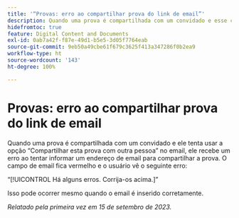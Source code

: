 ```yaml
---
title: '“Provas: erro ao compartilhar prova do link de email”'
description: Quando uma prova é compartilhada com um convidado e esse convidado tenta usar a opção Compartilhar esta prova com outra pessoa no email, ele recebe um erro ao tentar informar um endereço de email para compartilhar a prova. O campo de email fica vermelho e o usuário vê um erro.
hidefromtoc: true
feature: Digital Content and Documents
exl-id: 0ab7a42f-f87e-49d1-b5e5-3d05f7764eab
source-git-commit: 9eb50a49cbe61f679c3625f413a347286f0b2ea9
workflow-type: ht
source-wordcount: '143'
ht-degree: 100%

---
```


# Provas: erro ao compartilhar prova do link de email

Quando uma prova é compartilhada com um convidado e ele tenta usar a opção “Compartilhar esta prova com outra pessoa” no email, ele recebe um erro ao tentar informar um endereço de email para compartilhar a prova. O campo de email fica vermelho e o usuário vê o seguinte erro:

“[!UICONTROL Há alguns erros. Corrija-os acima.]”

Isso pode ocorrer mesmo quando o email é inserido corretamente.

_Relatado pela primeira vez em 15 de setembro de 2023._
